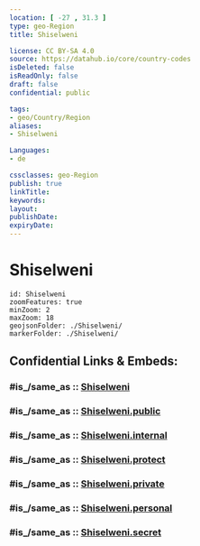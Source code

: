 ```yaml
---
location: [ -27 , 31.3 ] 
type: geo-Region
title: Shiselweni

license: CC BY-SA 4.0
source: https://datahub.io/core/country-codes
isDeleted: false
isReadOnly: false
draft: false
confidential: public

tags:
- geo/Country/Region
aliases:
- Shiselweni

Languages:
- de

cssclasses: geo-Region
publish: true
linkTitle: 
keywords: 
layout: 
publishDate: 
expiryDate: 
---
```


# Shiselweni

```leaflet
id: Shiselweni
zoomFeatures: true 
minZoom: 2 
maxZoom: 18
geojsonFolder: ./Shiselweni/
markerFolder: ./Shiselweni/
```


## Confidential Links & Embeds: 

### #is_/same_as :: [Shiselweni](/_Standards/Earth/Continent/Africa/Africa~South/Swaziland/Regions~Eswatini/Shiselweni.md) 

### #is_/same_as :: [Shiselweni.public](/_public/Earth/Continent/Africa/Africa~South/Swaziland/Regions~Eswatini/Shiselweni.public.md) 

### #is_/same_as :: [Shiselweni.internal](/_internal/Earth/Continent/Africa/Africa~South/Swaziland/Regions~Eswatini/Shiselweni.internal.md) 

### #is_/same_as :: [Shiselweni.protect](/_protect/Earth/Continent/Africa/Africa~South/Swaziland/Regions~Eswatini/Shiselweni.protect.md) 

### #is_/same_as :: [Shiselweni.private](/_private/Earth/Continent/Africa/Africa~South/Swaziland/Regions~Eswatini/Shiselweni.private.md) 

### #is_/same_as :: [Shiselweni.personal](/_personal/Earth/Continent/Africa/Africa~South/Swaziland/Regions~Eswatini/Shiselweni.personal.md) 

### #is_/same_as :: [Shiselweni.secret](/_secret/Earth/Continent/Africa/Africa~South/Swaziland/Regions~Eswatini/Shiselweni.secret.md)

